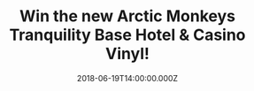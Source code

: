 ---
campaign-uuid: "c-adf7a293-21c4-4567-b6bf-e3ddaffb9216"
type: "Competition"
category: "Gifts"
date: "2018-06-19T14:00:00.000Z"
end-date: "2018-07-19T23:59:00.000Z"
disable-form: false
is_promoted: false
has_entry_page: true
title: "Win the new Arctic Monkeys Tranquility Base Hotel & Casino Vinyl!"
competition-description: "<p>Calling all Alex Turner lovers, get ready: the Arctic\
  \ Monkeys are back on track because their sixth album is finally here! We’ve managed\
  \ to get our hands on one copy of the exclusive vinyl of the band for one lucky\
  \ NME AAA member to win!</p>\r\n<p>Do you want it? Enter below to know how…</p>"
hero-header: "Win the new Arctic Monkeys Tranquility Base Hotel & Casino Vinyl!"
terms-confirmation: "N/A"
banner-img: "https://assets.expresslyapp.com/asset-e2578729-c4cc-4aca-a2e5-df6da151a69d.jpg"
logo-left-href: "https://aaa.nme.com"
logo-left-image: "https://assets.expresslyapp.com/asset-46d218d0-11e7-4658-a6c0-0d5d492895c1.jpg"
logo-left-title: "NME AAA"
bg-image-hero: "https://assets.expresslyapp.com/asset-f369dcd6-92ab-4141-bec2-876f7c51f1af.jpg"
bg-image-first: "https://assets.expresslyapp.com/asset-a36b9df0-90f7-42d4-a65b-75aca42e0e3e.jpg"
section1-content: "<p>The Sheffield band have just released their sixth consecutive\
  \ number one album and has become the fastest-selling on vinyl in 25 years!</p>\r\
  \n<p>Science fiction, She looks like fun, Golden Trunks or Batphone are some of\
  \ their new hits included in their ambitious and impressive new album!</p>\r\n<p>If\
  \ you’re one of their biggest fans, what are you waiting for? We have a copy of\
  \ the brand new Arctic Monkeys Tranquility Base Hotel & Casino Vinyl just waiting\
  \ for YOU! Enter the form below and you could be singing along their new tunes anywhere!</p>"
entry-title: "Win the new Arctic Monkeys Tranquility Base Hotel & Casino Vinyl!"
entry-content: "Enter the draw to win the new Arctic Monkeys Tranquility Base Hotel\
  \ & Casino Vinyl by completing the form below before 23:59 on 19th July 2018."
has-winner: false
prize-description: "The new Arctic Monkeys Tranquility Base Hotel & Casino Vinyl!"
special-conditions: "Multiple entries are allowed up to one every day."
country-restrictions:
- "GB"
---